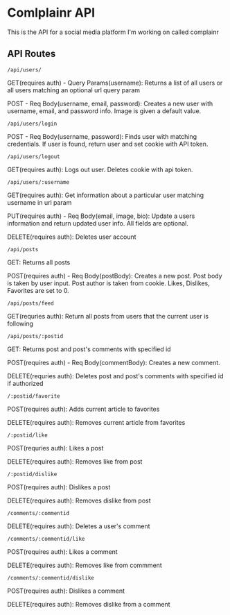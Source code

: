 # Comlplainr API

This is the API for a social media platform I'm working on called complainr

## API Routes

`/api/users/`

GET(requires auth) - Query Params(username):
Returns a list of all users or all users matching an optional url query param

POST - Req Body(username, email, password):
Creates a new user with username, email, and password info. Image is given a default value.



`/api/users/login`

POST - Req Body(username, password):
Finds user with matching credentials. If user is found, return user and set cookie with API token.



`/api/users/logout`

GET(requires auth): 
Logs out user. Deletes cookie with api token.


`/api/users/:username`

GET(requires auth):
Get information about a particular user matching username in url param

PUT(requires auth) - Req Body(email, image, bio):
Update a users information and return updated user info. All fields are optional.

DELETE(requires auth):
Deletes user account



`/api/posts`

GET:
Returns all posts

POST(requires auth) - Req Body(postBody):
Creates a new post. Post body is taken by user input. Post author is taken from cookie.
Likes, Dislikes, Favorites are set to 0.



`/api/posts/feed`

GET(requries auth):
Return all posts from users that the current user is following



`/api/posts/:postid`

GET:
Returns post and post's comments with specified id

POST(requires auth) - Req Body(commentBody):
Creates a new comment.

DELETE(requries auth):
Deletes post and post's comments with specified id if authorized


`/:postid/favorite`

POST(requires auth):
Adds current article to favorites

DELETE(requires auth):
Removes current article from favorites


`/:postid/like`

POST(requries auth):
Likes a post

DELETE(requires auth):
Removes like from post



`/:postid/dislike`

POST(requires auth):
Dislikes a post

DELETE(requires auth):
Removes dislike from post



`/comments/:commentid`

DELETE(requires auth):
Deletes a user's comment



`/comments/:commentid/like`

POST(requires auth):
Likes a comment

DELETE(requires auth):
Removes like from commment



`/comments/:commentid/dislike`

POST(requires auth):
Dislikes a comment

DELETE(requires auth):
Removes dislike from a comment